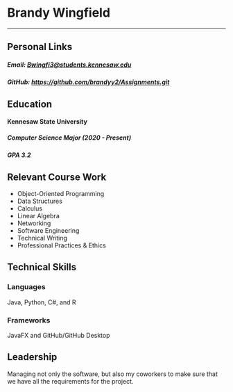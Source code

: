 # Brandy Wingfield
---
## Personal Links 
##### Email: Bwingfi3@students.kennesaw.edu
##### GitHub: https://github.com/brandyy2/Assignments.git

## Education
#### Kennesaw State University
##### Computer Science Major (2020 - Present)
##### GPA 3.2

## Relevant Course Work
+ Object-Oriented Programming
+ Data Structures
+ Calculus
+ Linear Algebra
+ Networking
+ Software Engineering
+ Technical Writing
+ Professional Practices & Ethics

## Technical Skills
### Languages
Java, Python, C#, and R
### Frameworks
JavaFX and GitHub/GitHub Desktop
## Leadership
Managing not only the software, but also my coworkers to make sure that we have all the requirements for the project.

